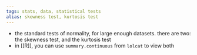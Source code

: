 ```yaml
---
tags: stats, data, statistical tests
alias: skewness test, kurtosis test
---
```


- the standard tests of normality, for large enough datasets. there are two: the skewness test, and the kurtosis test
- in [[R]], you can use `summary.continuous` from `lolcat` to view both